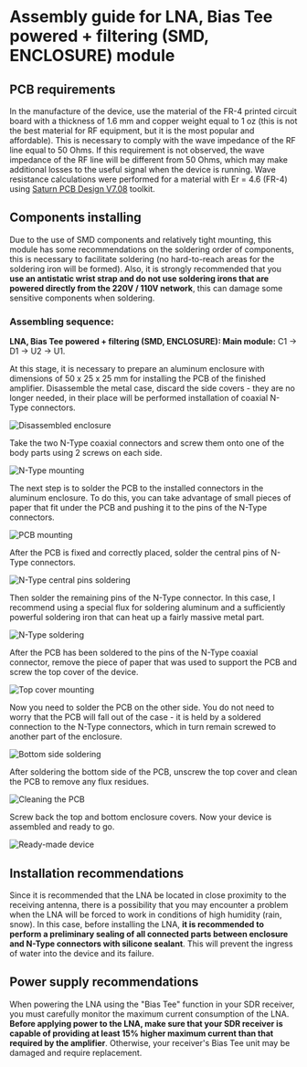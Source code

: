 # Assembly guide for LNA, Bias Tee powered + filtering (SMD, ENCLOSURE) module

## PCB requirements
In the manufacture of the device, use the material of the FR-4 printed circuit board with a thickness of 1.6 mm and copper weight equal to 1 oz (this is not the best material for RF equipment, but it is the most popular and affordable). This is necessary to comply with the wave impedance of the RF line equal to 50 Ohms. If this requirement is not observed, the wave impedance of the RF line will be different from 50 Ohms, which may make additional losses to the useful signal when the device is running. Wave resistance calculations were performed for a material with Er = 4.6 (FR-4) using [Saturn PCB Design V7.08](http://www.saturnpcb.com/pcb_toolkit/) toolkit.

## Components installing 
Due to the use of SMD components and relatively tight mounting, this module has some recommendations on the soldering order of components, this is necessary to facilitate soldering (no hard-to-reach areas for the soldering iron will be formed).
Also, it is strongly recommended that you **use an antistatic wrist strap and do not use soldering irons that are powered directly from the 220V / 110V network**, this can damage some sensitive components when soldering.

### Assembling sequence:

**LNA, Bias Tee powered + filtering (SMD, ENCLOSURE): Main module:** C1 -> D1 -> U2 -> U1.

At this stage, it is necessary to prepare an aluminum enclosure with dimensions of 50 x 25 x 25 mm for installing the PCB of the finished amplifier. Disassemble the metal case, discard the side covers - they are no longer needed, in their place will be performed installation of coaxial N-Type connectors.

![Disassembled enclosure](../../Resources/LNA/Bias%20Tee%20powered/Disassembled-enclosure.png)  

Take the two N-Type coaxial connectors and screw them onto one of the body parts using 2 screws on each side.

![N-Type mounting](../../Resources/LNA/Bias%20Tee%20powered/N-Type-mounting.png)  

The next step is to solder the PCB to the installed connectors in the aluminum enclosure. To do this, you can take advantage of small pieces of paper that fit under the PCB and pushing it to the pins of the N-Type connectors. 

![PCB mounting](../../Resources/LNA/Bias%20Tee%20powered/PCB-mounting.png)  

After the PCB is fixed and correctly placed, solder the central pins of N-Type connectors.

![N-Type central pins soldering](../../Resources/LNA/Bias%20Tee%20powered/N-Type-central-pins-soldering.png)

Then solder the remaining pins of the N-Type connector. In this case, I recommend using a special flux for soldering aluminum and a sufficiently powerful soldering iron that can heat up a fairly massive metal part.

![N-Type soldering](../../Resources/LNA/Bias%20Tee%20powered/N-Type-soldering.png)

After the PCB has been soldered to the pins of the N-Type coaxial connector, remove the piece of paper that was used to support the PCB and screw the top cover of the device.

![Top cover mounting](../../Resources/LNA/Bias%20Tee%20powered/Top-cover-mounting.png)  

Now you need to solder the PCB on the other side. You do not need to worry that the PCB will fall out of the case - it is held by a soldered connection to the N-Type connectors, which in turn remain screwed to another part of the enclosure.

![Bottom side soldering](../../Resources/LNA/Bias%20Tee%20powered/Bottom-side-soldering.png)  

After soldering the bottom side of the PCB, unscrew the top cover and clean the PCB to remove any flux residues. 

![Cleaning the PCB](../../Resources/LNA/Bias%20Tee%20powered/Cleaning-the-PCB.png)  

Screw back the top and bottom enclosure covers. Now your device is assembled and ready to go.

![Ready-made device](../../Resources/LNA/Bias%20Tee%20powered/Enclosure-Ready-made-device.png)

## Installation recommendations
Since it is recommended that the LNA be located in close proximity to the receiving antenna, there is a possibility that you may encounter a problem when the LNA will be forced to work in conditions of high humidity (rain, snow). In this case, before installing the LNA, **it is recommended to perform a preliminary sealing of all connected parts between enclosure and N-Type connectors with silicone sealant**. This will prevent the ingress of water into the device and its failure.

## Power supply recommendations
When powering the LNA using the "Bias Tee" function in your SDR receiver, you must carefully monitor the maximum current consumption of the LNA. **Before applying power to the LNA, make sure that your SDR receiver is capable of providing at least 15% higher maximum current than that required by the amplifier**. Otherwise, your receiver's Bias Tee unit may be damaged and require replacement.
